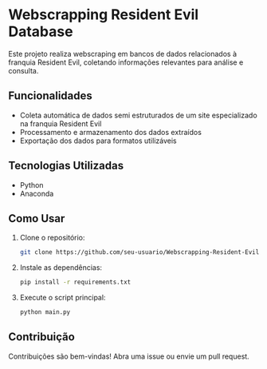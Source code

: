 # Webscrapping Resident Evil Database

Este projeto realiza webscraping em bancos de dados relacionados à franquia Resident Evil, coletando informações relevantes para análise e consulta.

## Funcionalidades

- Coleta automática de dados semi estruturados de um site especializado na franquia Resident Evil
- Processamento e armazenamento dos dados extraídos
- Exportação dos dados para formatos utilizáveis

## Tecnologias Utilizadas

- Python
- Anaconda

## Como Usar

1. Clone o repositório:
    ```bash
    git clone https://github.com/seu-usuario/Webscrapping-Resident-Evil-Database.git
    ```
2. Instale as dependências:
    ```bash
    pip install -r requirements.txt
    ```
3. Execute o script principal:
    ```bash
    python main.py
    ```

## Contribuição

Contribuições são bem-vindas! Abra uma issue ou envie um pull request.